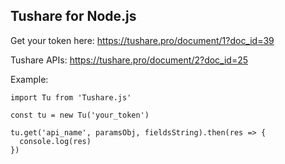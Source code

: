 ## Tushare for Node.js
Get your token here: https://tushare.pro/document/1?doc_id=39

Tushare APIs: https://tushare.pro/document/2?doc_id=25

Example:


    import Tu from 'Tushare.js'
    
    const tu = new Tu('your_token')
    
    tu.get('api_name', paramsObj, fieldsString).then(res => {
      console.log(res)
    })
